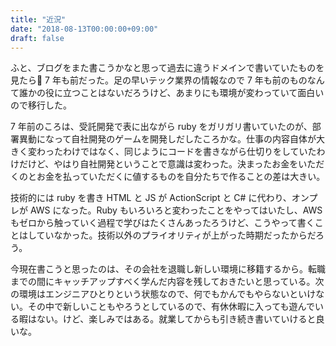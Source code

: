 ```yaml
---
title: "近況"
date: "2018-08-13T00:00:00+09:00"
draft: false
---
```

ふと、ブログをまた書こうかなと思って過去に違うドメインで書いていたものを見たら 7 年も前だった。足の早いテック業界の情報なので 7 年も前のものなんて誰かの役に立つことはないだろうけど、あまりにも環境が変わっていて面白いので移行した。

7 年前のころは、受託開発で表に出ながら ruby をガリガリ書いていたのが、部署異動になって自社開発のゲームを開発しだしたころかな。仕事の内容自体が大きく変わったわけではなく、同じようにコードを書きながら仕切りをしていたわけだけど、やはり自社開発ということで意識は変わった。決まったお金をいただくのとお金を払っていただくに値するものを自分たちで作ることの差は大きい。

技術的には ruby を書き HTML と JS が ActionScript と C# に代わり、オンプレが AWS になった。Ruby もいろいろと変わったことをやってはいたし、AWS もゼロから触っていく過程で学びはたくさんあったろうけど、こうやって書くことはしていなかった。技術以外のプライオリティが上がった時期だったからだろう。

今現在書こうと思ったのは、その会社を退職し新しい環境に移籍するから。転職までの間にキャッチアップすべく学んだ内容を残しておきたいと思っている。次の環境はエンジニアひとりという状態なので、何でもかんでもやらないといけない。その中で新しいこともやろうとしているので、有休休暇に入っても遊んでいる暇はない。けど、楽しみではある。就業してからも引き続き書いていけると良いな。
